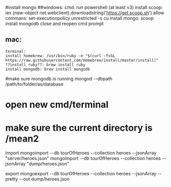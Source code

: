 
#install mongo
##windows: 
    cmd: run powershell (at least v3)
    install scoop: iex (new-object net.webclient).downloadstring('https://get.scoop.sh')
    allow commans: set-executionpolicy unrestricted -s cu
    install mongo: scoop install mongodb
    close and reopen cmd prompt
## mac: 
    terminal: 
    install homebrew: /usr/bin/ruby -e "$(curl -fsSL https://raw.githubusercontent.com/Homebrew/install/master/install)"
    ??install ruby??: brew install ruby
    install mongodb: brew install mongodb

#make sure mongodb is running
    mongod --dbpath /path/to/folder/as/database
# open new cmd/terminal    
# make sure the current directory is /mean2

import
mongoimport --db tourOfHeroes --collection heroes --jsonArray "server/heroes.json" 
mongoimport --db tourOfHeroes --collection heroes --jsonArray "dump/heroes.json" 

export
mongoexport --db tourOfHeroes --collection heroes --jsonArray --pretty --out dump/heroes.json


